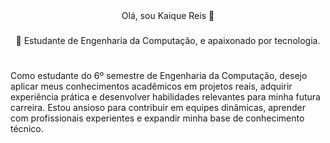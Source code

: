 <div align="center"> Olá, sou Kaique Reis 👋
 
 ###
 
 🔭 Estudante de Engenharia da Computação, e apaixonado por tecnologia.</div>

 #
Como estudante do 6º semestre de Engenharia da Computação, desejo aplicar meus conhecimentos acadêmicos em projetos reais, adquirir experiência prática e desenvolver habilidades relevantes para minha futura carreira. Estou ansioso para contribuir em equipes dinâmicas, aprender com profissionais experientes e expandir minha base de conhecimento técnico.


